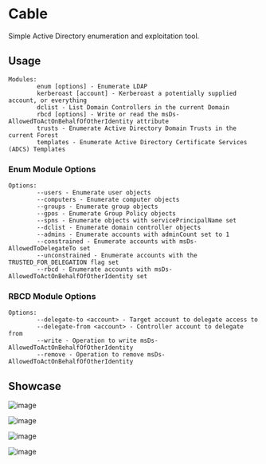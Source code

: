 # Cable
Simple Active Directory enumeration and exploitation tool.

## Usage
```
Modules:
        enum [options] - Enumerate LDAP
        kerberoast [account] - Kerberoast a potentially supplied account, or everything
        dclist - List Domain Controllers in the current Domain
        rbcd [options] - Write or read the msDs-AllowedToActOnBehalfOfOtherIdentity attribute
        trusts - Enumerate Active Directory Domain Trusts in the current Forest
        templates - Enumerate Active Directory Certificate Services (ADCS) Templates
```
### Enum Module Options
```
Options:
        --users - Enumerate user objects
        --computers - Enumerate computer objects
        --groups - Enumerate group objects
        --gpos - Enumerate Group Policy objects
        --spns - Enumerate objects with servicePrincipalName set
        --dclist - Enumerate domain controller objects
        --admins - Enumerate accounts with adminCount set to 1
        --constrained - Enumerate accounts with msDs-AllowedToDelegateTo set
        --unconstrained - Enumerate accounts with the TRUSTED_FOR_DELEGATION flag set
        --rbcd - Enumerate accounts with msDs-AllowedToActOnBehalfOfOtherIdentity set
```

### RBCD Module Options
```
Options:
        --delegate-to <account> - Target account to delegate access to
        --delegate-from <account> - Controller account to delegate from
        --write - Operation to write msDs-AllowedToActOnBehalfOfOtherIdentity
        --remove - Operation to remove msDs-AllowedToActOnBehalfOfOtherIdentity
```

## Showcase
![image](https://github.com/user-attachments/assets/7f4c072f-4f9a-49ba-ab1a-5eceba5056df)

![image](https://github.com/user-attachments/assets/f897cc60-5abc-4018-b2f8-bbd9789242fa)

![image](https://github.com/user-attachments/assets/33b0ff6a-55b7-4da3-a6a3-b167bc4f7757)

![image](https://github.com/user-attachments/assets/54dbff3c-5309-4922-9453-a89a4530999d)


